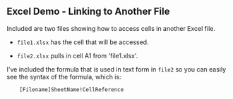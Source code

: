 Excel Demo - Linking to Another File
---

Included are two files showing how to access cells in another Excel file. 

* `file1.xlsx` has the cell that will be accessed. 

* `file2.xlsx` pulls in cell A1 from 'file1.xlsx'.

I've included the formula that is used in text form in `file2` so you can easily see the syntax of the formula, which is:

```
    [Filename]SheetName!CellReference
```
